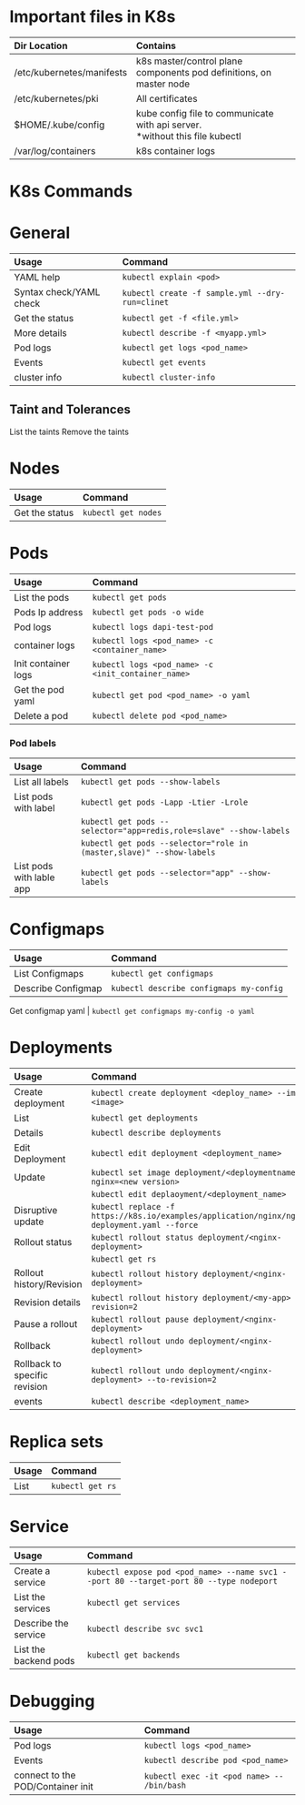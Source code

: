 # Important files in K8s

| Dir Location | Contains |
| :----------- | :------- |
| /etc/kubernetes/manifests | k8s master/control plane components pod definitions, on master node |
| /etc/kubernetes/pki | All certificates |
| $HOME/.kube/config | kube config file to communicate with api server.<br/> *without this file kubectl | can't communicate with api server*  
| /var/log/containers | k8s container logs |

# K8s Commands

# General
Usage | Command
:---- | :------
YAML help | `kubectl explain <pod>`
Syntax check/YAML check | `kubectl create -f sample.yml --dry-run=clinet`
Get the status | `kubectl get -f <file.yml>`
More details | `kubectl describe -f <myapp.yml>`
Pod logs  | `kubectl get logs <pod_name>`
Events | `kubectl get events`
cluster info | `kubectl cluster-info`


## Taint and Tolerances
List the taints
Remove the taints

# Nodes
Usage | Command
:-- | :--
    Get the status | `kubectl get nodes`
# Pods
Usage | Command
:---- | :------
List the pods | `kubectl get pods`
Pods Ip address | `kubectl get pods -o wide`
Pod logs | `kubectl logs dapi-test-pod`
container logs | `kubectl logs <pod_name> -c <container_name>`
Init container logs | `kubectl logs <pod_name> -c <init_container_name>`
Get the pod yaml | `kubectl get pod <pod_name> -o yaml`
Delete a pod | `kubectl delete pod <pod_name>`


### Pod labels
Usage | Command
:---- | :------
List all labels | `kubectl get pods --show-labels`
List pods with label | `kubectl get pods -Lapp -Ltier -Lrole`
 |              | `kubectl get pods --selector="app=redis,role=slave" --show-labels`
 |              | `kubectl get pods --selector="role in (master,slave)" --show-labels`
List pods with lable app    | `kubectl get pods --selector="app" --show-labels`

# Configmaps
Usage | Command
:---- | :------
List Configmaps | `kubectl get configmaps`
Describe Configmap | `kubectl describe configmaps my-config`

Get configmap yaml | `kubectl get configmaps my-config -o yaml`

# Deployments
Usage | Command
:---- | :------
Create deployment | `kubectl create deployment <deploy_name> --image=<image>`
List | `kubectl get deployments`
Details | `kubectl describe deployments`
Edit Deployment | `kubectl edit deployment <deployment_name>`
Update | `kubectl set image deployment/<deploymentname> nginx=<new version> `
 |      | `kubectl edit deplaoyment/<deployment_name>`
Disruptive update | `kubectl replace -f https://k8s.io/examples/application/nginx/nginx-deployment.yaml --force`
Rollout status | `kubectl rollout status deployment/<nginx-deployment>`
 |              | `kubectl get rs`
Rollout history/Revision | `kubectl rollout history deployment/<nginx-deployment>`
Revision details | `kubectl rollout history deployment/<my-app> --revision=2`
Pause a rollout | `kubectl rollout pause deployment/<nginx-deployment>`
Rollback | `kubectl rollout undo deployment/<nginx-deployment>`
Rollback to specific revision | `kubectl rollout undo deployment/<nginx-deployment> --to-revision=2`
events | `kubectl describe <deployment_name>`

# Replica sets
Usage | Command
:---- | :------
List | `kubectl get rs`

# Service
Usage | Command
:---- | :------
Create a service | `kubectl expose pod <pod_name> --name svc1 --port 80 --target-port 80 --type nodeport`
List the services | `kubectl get services`
Describe the service | `kubectl describe svc svc1`
List the backend pods | `kubectl get backends`

# Debugging
Usage | Command
:-- | :--
Pod logs | `kubectl logs <pod_name>`
Events | `kubectl describe pod <pod_name>`
connect to the POD/Container init | `kubectl exec -it <pod name> -- /bin/bash`
